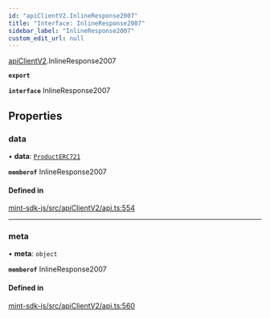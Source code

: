 ```yaml
---
id: "apiClientV2.InlineResponse2007"
title: "Interface: InlineResponse2007"
sidebar_label: "InlineResponse2007"
custom_edit_url: null
---
```


[apiClientV2](../modules/apiClientV2).InlineResponse2007

**`export`**

**`interface`** InlineResponse2007

## Properties

### data

• **data**: [`ProductERC721`](apiClientV2.ProductERC721)

**`memberof`** InlineResponse2007

#### Defined in

[mint-sdk-js/src/apiClientV2/api.ts:554](https://github.com/KyuzanInc/mint-sdk-js/blob/d2ac52e/src/apiClientV2/api.ts#L554)

___

### meta

• **meta**: `object`

**`memberof`** InlineResponse2007

#### Defined in

[mint-sdk-js/src/apiClientV2/api.ts:560](https://github.com/KyuzanInc/mint-sdk-js/blob/d2ac52e/src/apiClientV2/api.ts#L560)
